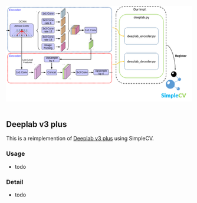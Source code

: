 <div align="center">
  <img src="https://raw.githubusercontent.com/Z-Zheng/images_repo/master/simplecv_deeplabv3.png"><br><br>
</div>

## Deeplab v3 plus
This is a reimplemention of [Deeplab v3 plus](https://arxiv.org/abs/1802.02611) using SimpleCV.

### Usage

- todo

### Detail

- todo